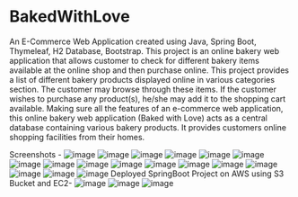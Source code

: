# BakedWithLove
An E-Commerce Web Application created using Java, Spring Boot, Thymeleaf, H2 Database, Bootstrap.
This project is an online bakery web application that allows customer to check for different bakery items available at the online shop and then purchase online. 
This project provides a list of different bakery products displayed online in various categories section. The customer may browse through these items. 
If the customer wishes to purchase any product(s), he/she may add it to the shopping cart available. 
Making sure all the features of an e-commerce web application, this online bakery web application (Baked with Love) acts as a central database containing various bakery products. 
It provides customers online shopping facilities from their homes.

Screenshots - 
![image](https://user-images.githubusercontent.com/58855711/182356045-f99a168b-71a0-4671-9696-f43a656b4e31.png)
![image](https://user-images.githubusercontent.com/58855711/182356191-93aea67c-cc8b-48ef-9de6-b4ca4c06b1ea.png)
![image](https://user-images.githubusercontent.com/58855711/182356523-8c5b1703-f813-40f3-bd09-f99445d6cecd.png)
![image](https://user-images.githubusercontent.com/58855711/182356650-4bd3a55d-1670-4ee5-9a1a-92a4cdc5523b.png)
![image](https://user-images.githubusercontent.com/58855711/182356703-d265a327-06f1-424b-a442-88d2a68eb62f.png)
![image](https://user-images.githubusercontent.com/58855711/182356764-f5e9f0b4-33fe-414c-a936-d4da249076b8.png)
![image](https://user-images.githubusercontent.com/58855711/182356831-b1a8e4f7-a2a4-4554-ac38-4c666a25fa59.png)
![image](https://user-images.githubusercontent.com/58855711/182356881-32fe7e51-e851-40f2-a16f-7900e8f0e123.png)
![image](https://user-images.githubusercontent.com/58855711/182356919-45de5a62-5186-46b5-a84f-6ee663f6add5.png)
![image](https://user-images.githubusercontent.com/58855711/182356976-3451305d-a878-4678-aab5-fa2e75497602.png)
![image](https://user-images.githubusercontent.com/58855711/182357021-8fda0341-3410-4c9e-8366-d44f8eb79cc5.png)
![image](https://user-images.githubusercontent.com/58855711/182357063-ebf31cb4-9d40-43fa-b649-1435de3ae512.png)
![image](https://user-images.githubusercontent.com/58855711/182357102-55d9b916-ead2-482a-b623-1810a0672ca0.png)
![image](https://user-images.githubusercontent.com/58855711/182357155-5469dd4d-626b-4e7b-9972-4e3e0f1d3a9f.png)
![image](https://user-images.githubusercontent.com/58855711/182357202-f38033e9-ea8a-4df7-b2bb-f0edbe25db77.png)
![image](https://user-images.githubusercontent.com/58855711/182357244-6172644f-2f29-4ae4-a144-e6daa4bcca5f.png)
![image](https://user-images.githubusercontent.com/58855711/182357264-982bf89b-895c-4540-9ab0-811057890c02.png)
Deployed SpringBoot Project on AWS using S3 Bucket and EC2-
![image](https://user-images.githubusercontent.com/58855711/182357332-0a005029-1ad8-4201-8788-f1d2a70df0f8.png)
![image](https://user-images.githubusercontent.com/58855711/182357363-661a2229-fda8-426f-8bcb-4aad9b24d120.png)
![image](https://user-images.githubusercontent.com/58855711/182357413-b3b2d706-892c-4fae-b5ea-6fcd4c7f5262.png)

